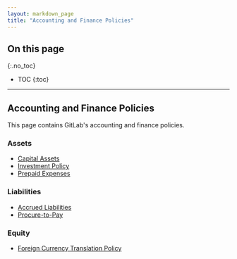 ```yaml
---
layout: markdown_page
title: "Accounting and Finance Policies"
---
```


## On this page
{:.no_toc}

- TOC
{:toc}

---

## Accounting and Finance Policies

This page contains GitLab's accounting and finance policies.

### Assets
- [Capital Assets](https://github.com/daijapan/test/tree/master/finance/capital-assets-policy/index.html.md)
- [Investment Policy](https://github.com/daijapan/test/tree/master/finance/investment-policy/index.html.md)
- [Prepaid Expenses](https://github.com/daijapan/test/tree/master/finance/prepaid-expense-policy/index.html.md)

### Liabilities
- [Accrued Liabilities](https://github.com/daijapan/test/tree/master/finance/accrued-liabilities-policy/index.html.md)
- [Procure-to-Pay](https://github.com/daijapan/test/tree/master/finance/procure-to-pay/index.html.md)
 
### Equity
- [Foreign Currency Translation Policy](https://github.com/daijapan/test/tree/master/finance/foreign-currency-translation-policy/index.html.md)
